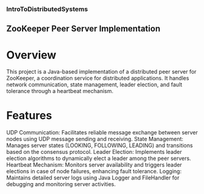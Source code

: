 ### IntroToDistributedSystems

## ZooKeeper Peer Server Implementation
# Overview
This project is a Java-based implementation of a distributed peer server for ZooKeeper, a coordination service for distributed applications. It handles network communication, state management, leader election, and fault tolerance through a heartbeat mechanism.

# Features
UDP Communication: Facilitates reliable message exchange between server nodes using UDP message sending and receiving.
State Management: Manages server states (LOOKING, FOLLOWING, LEADING) and transitions based on the consensus protocol.
Leader Election: Implements leader election algorithms to dynamically elect a leader among the peer servers.
Heartbeat Mechanism: Monitors server availability and triggers leader elections in case of node failures, enhancing fault tolerance.
Logging: Maintains detailed server logs using Java Logger and FileHandler for debugging and monitoring server activities.
